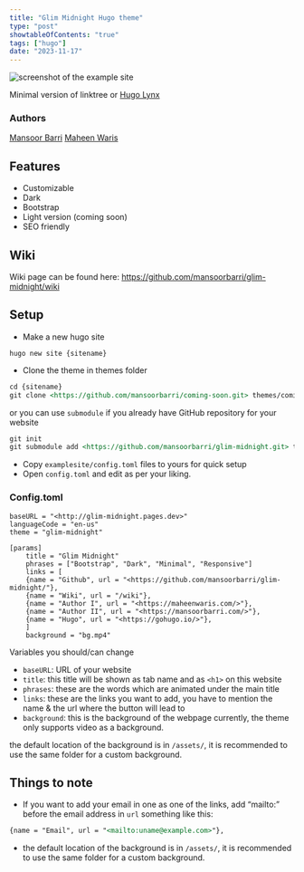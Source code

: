```yaml
---
title: "Glim Midnight Hugo theme"
type: "post"
showtableOfContents: "true"
tags: ["hugo"]
date: "2023-11-17"
---
```


![screenshot of the example site](https://raw.githubusercontent.com/mansoorbarri/glim-midnight/main/images/screenshot.png)

Minimal version of linktree or [Hugo Lynx](https://github.com/jpanther/lynx) 

### Authors 
[Mansoor Barri](/)
[Maheen Waris](https://maheenwaris.com)

## ******************Features******************

- Customizable
- Dark
- Bootstrap
- Light version (coming soon)
- SEO friendly

## Wiki

Wiki page can be found here: https://github.com/mansoorbarri/glim-midnight/wiki


## Setup

- Make a new hugo site

```
hugo new site {sitename}

```

- Clone the theme in themes folder

```markdown
cd {sitename}
git clone <https://github.com/mansoorbarri/coming-soon.git> themes/coming-soon

```

or you can use `submodule` if you already have GitHub repository for your website

```markdown
git init
git submodule add <https://github.com/mansoorbarri/glim-midnight.git> themes/glim-midnight

```

- Copy `examplesite/config.toml` files to yours for quick setup
- Open `config.toml` and edit as per your liking.

### Config.toml

```
baseURL = "<http://glim-midnight.pages.dev>"
languageCode = "en-us"
theme = "glim-midnight"

[params]
    title = "Glim Midnight"
    phrases = ["Bootstrap", "Dark", "Minimal", "Responsive"]
    links = [
    {name = "Github", url = "<https://github.com/mansoorbarri/glim-midnight/"},
    {name = "Wiki", url = "/wiki"},
    {name = "Author I", url = "<https://maheenwaris.com/>"},
    {name = "Author II", url = "<https://mansoorbarri.com/>"},
    {name = "Hugo", url = "<https://gohugo.io/>"},
    ]
    background = "bg.mp4"

```

Variables you should/can change

- `baseURL`: URL of your website
- `title`: this title will be shown as tab name and as `<h1>` on this website
- `phrases`: these are the words which are animated under the main title
- `links`: these are the links you want to add, you have to mention the name & the url where the button will lead to
- `background`: this is the background of the webpage currently, the theme only supports video as a background.

the default location of the background is in `/assets/`, it is recommended to use the same folder for a custom background.

## Things to note

- If you want to add your email in one as one of the links, add “mailto:” before the email address in `url` something like this:

```markdown
{name = "Email", url = "<mailto:uname@example.com>"},

```

- the default location of the background is in `/assets/`, it is recommended to use the same folder for a custom background.
